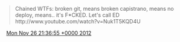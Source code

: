 > Chained WTFs: broken git, means broken capistrano, means no deploy, means\.\. it's F\*CKED\. Let's call ED http://www\.youtube\.com/watch?v\=Nuk1T5KQD4U

<img src="../../media/tweet.ico" width="12" /> [Mon Nov 26 21:36:55 +0000 2012](https://twitter.com/DromerDenker/status/273178548007759872)
